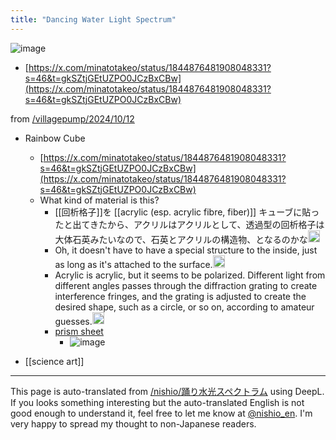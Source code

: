 ```yaml
---
title: "Dancing Water Light Spectrum"
---
```


![image](https://gyazo.com/d03e20ee563c46f271acd4851e357440/thumb/1000)
- [https://x.com/minatotakeo/status/1844876481908048331?s=46&t=gkSZtjGEtUZPO0JCzBxCBw](https://x.com/minatotakeo/status/1844876481908048331?s=46&t=gkSZtjGEtUZPO0JCzBxCBw)


from [/villagepump/2024/10/12](https://scrapbox.io/villagepump/2024/10/12)
- Rainbow Cube
    - [https://x.com/minatotakeo/status/1844876481908048331?s=46&t=gkSZtjGEtUZPO0JCzBxCBw](https://x.com/minatotakeo/status/1844876481908048331?s=46&t=gkSZtjGEtUZPO0JCzBxCBw)
    - What kind of material is this?
        - [[回析格子]]を [[acrylic (esp. acrylic fibre, fiber)]] キューブに貼ったと出てきたから、アクリルはアクリルとして、透過型の回析格子は大体石英みたいなので、石英とアクリルの構造物、となるのかな<img src='https://scrapbox.io/api/pages/villagepump/Hiro Aki/icon' alt='/villagepump/Hiro Aki.icon' height="19.5"/>
        - Oh, it doesn't have to have a special structure to the inside, just as long as it's attached to the surface.<img src='https://scrapbox.io/api/pages/villagepump/nishio/icon' alt='/villagepump/nishio.icon' height="19.5"/>
        - Acrylic is acrylic, but it seems to be polarized. Different light from different angles passes through the diffraction grating to create interference fringes, and the grating is adjusted to create the desired shape, such as a circle, or so on, according to amateur guesses.<img src='https://scrapbox.io/api/pages/villagepump/Hiro Aki/icon' alt='/villagepump/Hiro Aki.icon' height="19.5"/>
        - [prism sheet](https://amzn.to/3YjNhwx)
            - ![image](https://gyazo.com/24dfb27f4b7b4b83a6b6a70386011f72/thumb/1000)

- [[science art]]

---
This page is auto-translated from [/nishio/踊り水光スペクトラム](https://scrapbox.io/nishio/踊り水光スペクトラム) using DeepL. If you looks something interesting but the auto-translated English is not good enough to understand it, feel free to let me know at [@nishio_en](https://twitter.com/nishio_en). I'm very happy to spread my thought to non-Japanese readers.